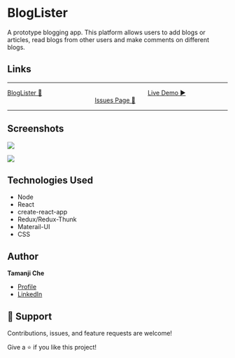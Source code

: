 # BlogLister

A prototype blogging app. This platform allows users to add blogs or articles, 
read blogs from other users and make comments on different blogs.

## Links
<hr/>

 [BlogLister 📁](https://github.com/ambeche/BlogLister) &emsp;&emsp;&emsp;&emsp;&emsp;&emsp;&emsp;&emsp;&emsp;&emsp;&emsp;&emsp;&emsp;&emsp;&emsp;&emsp;&emsp;[Live Demo ▶️](https://bloglister-2.herokuapp.com/) &emsp;&emsp;&emsp;&emsp;&emsp;&emsp;&emsp;&emsp;&emsp;&emsp;&emsp;&emsp;&emsp;&emsp; [Issues Page 🐛](https://github.com/ambeche/BlogLister/issues 'Issues Page')

<hr/>

## Screenshots
![](/screenshots/2.png)

![](/screenshots/3.png)

## Technologies Used

- Node
- React
- create-react-app
- Redux/Redux-Thunk
- Materail-UI
- CSS

## Author

**Tamanji Che**

- [Profile](https://github.com/ambeche 'Tamanji Che')
- [LinkedIn](https://linkedin.com/in/tamanji 'Welcome')

## 🤝 Support

Contributions, issues, and feature requests are welcome!

Give a ⭐️ if you like this project!
